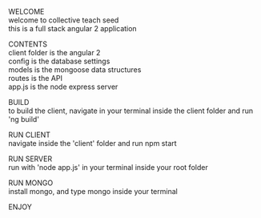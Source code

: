 WELCOME  
welcome to collective teach seed  
this is a full stack angular 2 application  


CONTENTS  
client folder is the angular 2  
config is the database settings  
models is the mongoose data structures  
routes is the API  
app.js is the node express server  


BUILD  
to build the client, navigate in your terminal inside the client folder and run 'ng build'  

RUN CLIENT  
navigate inside the 'client' folder and run npm start  

RUN SERVER  
run with 'node app.js' in your terminal inside your root folder  

RUN MONGO  
install mongo, and type mongo inside your terminal  


ENJOY  

